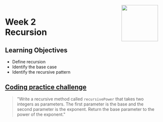 <a href="../">
  <img src="/img/Java_Object_Basics_Functions,_Recursion,_and_Objects_logo.avif" width="120" align="right">
</a>

# Week 2 <br> Recursion

## Learning Objectives
- Define recursion
- Identify the base case
- Identify the recursive pattern

## [Coding practice challenge](./LabChallenge.java)

>"Write a recursive method called `recursivePower` that takes two integers as parameters. The first parameter is the base and the second parameter is the exponent. Return the base parameter to the power of the exponent."
